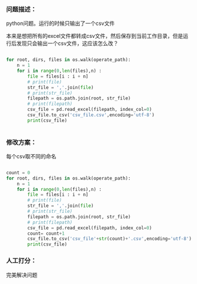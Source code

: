 ### 问题描述：
<p>python问题。运行的时候只输出了一个csv文件</p>
本来是想把所有的excel文件都转成csv文件，然后保存到当前工作目录，但是运行后发现只会输出一个csv文件，这应该怎么改？

```python

for root, dirs, files in os.walk(operate_path):
    n = 1
    for i in range(0,len(files),n) :
        file = files[i : i + n]
        # print(file)
        str_file = ','.join(file)
        # print(str_file)
        filepath = os.path.join(root, str_file)
        # print(filepath)
        csv_file = pd.read_excel(filepath, index_col=0)
        csv_file.to_csv('csv_file.csv',encoding='utf-8')
        print(csv_file)
 
```

### 修改方案：
每个csv取不同的命名

```python

count = 0
for root, dirs, files in os.walk(operate_path):
    n = 1
    for i in range(0,len(files),n) :
        file = files[i : i + n]
        # print(file)
        str_file = ','.join(file)
        # print(str_file)
        filepath = os.path.join(root, str_file)
        # print(filepath)
        csv_file = pd.read_excel(filepath, index_col=0)
        count= count+1
        csv_file.to_csv('csv_file'+str(count)+'.csv',encoding='utf-8')
        print(csv_file)

```

### 人工打分：

完美解决问题
